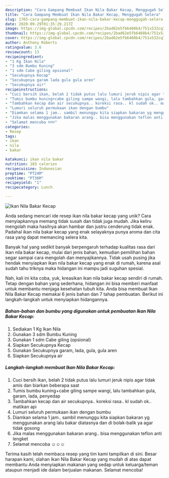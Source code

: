 ```yaml
---
description: "Cara Gampang Membuat Ikan Nila Bakar Kecap, Menggugah Selera"
title: "Cara Gampang Membuat Ikan Nila Bakar Kecap, Menggugah Selera"
slug: 1765-cara-gampang-membuat-ikan-nila-bakar-kecap-menggugah-selera
date: 2020-09-29T01:35:29.217Z
image: https://img-global.cpcdn.com/recipes/2bad62e5fb6460b4/751x532cq70/ikan-nila-bakar-kecap-foto-resep-utama.jpg
thumbnail: https://img-global.cpcdn.com/recipes/2bad62e5fb6460b4/751x532cq70/ikan-nila-bakar-kecap-foto-resep-utama.jpg
cover: https://img-global.cpcdn.com/recipes/2bad62e5fb6460b4/751x532cq70/ikan-nila-bakar-kecap-foto-resep-utama.jpg
author: Anthony Roberts
ratingvalue: 3.6
reviewcount: 13
recipeingredient:
- "1 Kg Ikan Nila"
- "3 sdm Bumbu Kuning"
- "1 sdm Cabe giling opsional"
- "Secukupnya Kecap"
- "Secukupnya garam lada gula gula aren"
- "Secukupnya air"
recipeinstructions:
- "Cuci bersih ikan, belah 2 tidak putus lalu lumuri jeruk nipis agar tidak amis dan biarkan beberapa saat"
- "Tumis bumbu kuning+cabe giling sampe wangi, lalu tambahkan gula, garam, lada, penyedap"
- "Tambahkan kecap dan air secukupnya.. koreksi rasa.. kl sudah ok.. matikan api"
- "Lumuri seluruh permukaan ikan dengan bumbu"
- "Diamkan selama 1 jam.. sambil menunggu kita siapkan bakaran yg menggunakan arang lalu bakar diatasnya dan di bolak-balik ya agar tidak gosong"
- "Jika malas menggunakan bakaran arang.. bisa menggunakan teflon anti lengket"
- "Selamat mencoba ☺☺☺"
categories:
- Resep
tags:
- ikan
- nila
- bakar

katakunci: ikan nila bakar 
nutrition: 103 calories
recipecuisine: Indonesian
preptime: "PT24M"
cooktime: "PT36M"
recipeyield: "1"
recipecategory: Lunch

---
```



![Ikan Nila Bakar Kecap](https://img-global.cpcdn.com/recipes/2bad62e5fb6460b4/751x532cq70/ikan-nila-bakar-kecap-foto-resep-utama.jpg)

Anda sedang mencari ide resep ikan nila bakar kecap yang unik? Cara menyiapkannya memang tidak susah dan tidak juga mudah. Jika keliru mengolah maka hasilnya akan hambar dan justru cenderung tidak enak. Padahal ikan nila bakar kecap yang enak selayaknya punya aroma dan cita rasa yang dapat memancing selera kita.



Banyak hal yang sedikit banyak berpengaruh terhadap kualitas rasa dari ikan nila bakar kecap, mulai dari jenis bahan, kemudian pemilihan bahan segar sampai cara mengolah dan menyajikannya. Tidak usah pusing jika hendak menyiapkan ikan nila bakar kecap yang enak di rumah, karena asal sudah tahu triknya maka hidangan ini mampu jadi suguhan spesial.


Nah, kali ini kita coba, yuk, kreasikan ikan nila bakar kecap sendiri di rumah. Tetap dengan bahan yang sederhana, hidangan ini bisa memberi manfaat untuk membantu menjaga kesehatan tubuh kita. Anda bisa membuat Ikan Nila Bakar Kecap memakai 6 jenis bahan dan 7 tahap pembuatan. Berikut ini langkah-langkah untuk menyiapkan hidangannya.

<!--inarticleads1-->

##### Bahan-bahan dan bumbu yang digunakan untuk pembuatan Ikan Nila Bakar Kecap:

1. Sediakan 1 Kg Ikan Nila
1. Gunakan 3 sdm Bumbu Kuning
1. Gunakan 1 sdm Cabe giling (opsional)
1. Siapkan Secukupnya Kecap
1. Gunakan Secukupnya garam, lada, gula, gula aren
1. Siapkan Secukupnya air




<!--inarticleads2-->

##### Langkah-langkah membuat Ikan Nila Bakar Kecap:

1. Cuci bersih ikan, belah 2 tidak putus lalu lumuri jeruk nipis agar tidak amis dan biarkan beberapa saat
1. Tumis bumbu kuning+cabe giling sampe wangi, lalu tambahkan gula, garam, lada, penyedap
1. Tambahkan kecap dan air secukupnya.. koreksi rasa.. kl sudah ok.. matikan api
1. Lumuri seluruh permukaan ikan dengan bumbu
1. Diamkan selama 1 jam.. sambil menunggu kita siapkan bakaran yg menggunakan arang lalu bakar diatasnya dan di bolak-balik ya agar tidak gosong
1. Jika malas menggunakan bakaran arang.. bisa menggunakan teflon anti lengket
1. Selamat mencoba ☺☺☺




Terima kasih telah membaca resep yang tim kami tampilkan di sini. Besar harapan kami, olahan Ikan Nila Bakar Kecap yang mudah di atas dapat membantu Anda menyiapkan makanan yang sedap untuk keluarga/teman ataupun menjadi ide dalam berjualan makanan. Selamat mencoba!
